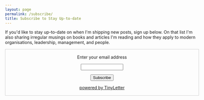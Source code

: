 ```yaml
---
layout: page
permalink: /subscribe/
title: Subscribe to Stay Up-to-date
---
```

<div style="width:640px; margin: auto" class="basic-grey">
If you'd like to stay up-to-date on when I'm shipping new posts, sign up below. On that list I'm also sharing irregular musings on books and articles I'm reading and how they apply to modern organisations, leadership, management, and people.

<p></p>

<form style="border:1px solid #ccc;padding:3px;text-align:center;" action="https://tinyletter.com/ameyjadiye" method="post" target="popupwindow" onsubmit="window.open('https://tinyletter.com/ameyjadiye', 'popupwindow', 'scrollbars=yes,width=800,height=600');return true">
<p>
<label for="tlemail">Enter your email address</label>
</p>
<p>
<input type="text" style="width:140px" name="email" id="tlemail" />
</p>
<input type="hidden" value="1" name="embed"/>
<input type="submit" value="Subscribe" />
<p>
<a href="https://tinyletter.com" target="_blank">powered by TinyLetter</a>
</p>
</form>
        
</div>
